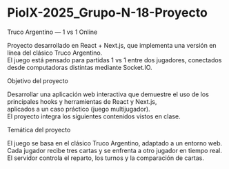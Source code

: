 # PioIX-2025_Grupo-N-18-Proyecto
Truco Argentino — 1 vs 1 Online

Proyecto desarrollado en React + Next.js, que implementa una versión en línea del clásico Truco Argentino.  
El juego está pensado para partidas 1 vs 1 entre dos jugadores, conectados desde computadoras distintas mediante Socket.IO.


Objetivo del proyecto

Desarrollar una aplicación web interactiva que demuestre el uso de los principales hooks y herramientas de React y Next.js,  
aplicados a un caso práctico (juego multijugador).  
El proyecto integra los siguientes contenidos vistos en clase.

Temática del proyecto

El juego se basa en el clásico Truco Argentino, adaptado a un entorno web.  
Cada jugador recibe tres cartas y se enfrenta a otro jugador en tiempo real.  
El servidor controla el reparto, los turnos y la comparación de cartas.  



